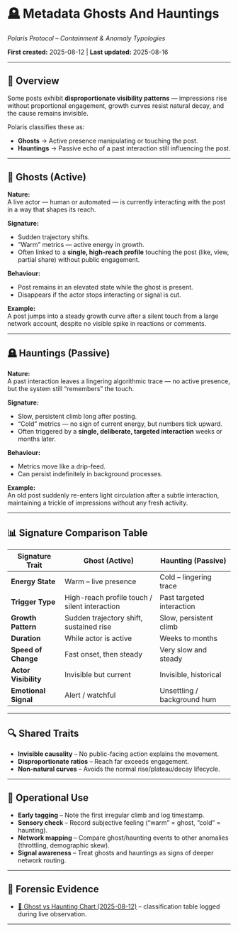 # 🪦 Metadata Ghosts And Hauntings  
*Polaris Protocol – Containment & Anomaly Typologies*  

**First created:** 2025-08-12 | **Last updated:** 2025-08-16

---

## 📍 Overview  
Some posts exhibit **disproportionate visibility patterns** — impressions rise without proportional engagement, growth curves resist natural decay, and the cause remains invisible.  

Polaris classifies these as:  
- **Ghosts** → Active presence manipulating or touching the post.  
- **Hauntings** → Passive echo of a past interaction still influencing the post.  

---

## 👻 Ghosts (Active)  
**Nature:**  
A live actor — human or automated — is currently interacting with the post in a way that shapes its reach.  

**Signature:**  
- Sudden trajectory shifts.  
- “Warm” metrics — active energy in growth.  
- Often linked to a **single, high-reach profile** touching the post (like, view, partial share) without public engagement.  

**Behaviour:**  
- Post remains in an elevated state while the ghost is present.  
- Disappears if the actor stops interacting or signal is cut.  

**Example:**  
A post jumps into a steady growth curve after a silent touch from a large network account, despite no visible spike in reactions or comments.

---

## 🪦 Hauntings (Passive)  
**Nature:**  
A past interaction leaves a lingering algorithmic trace — no active presence, but the system still “remembers” the touch.  

**Signature:**  
- Slow, persistent climb long after posting.  
- “Cold” metrics — no sign of current energy, but numbers tick upward.  
- Often triggered by a **single, deliberate, targeted interaction** weeks or months later.  

**Behaviour:**  
- Metrics move like a drip-feed.  
- Can persist indefinitely in background processes.  

**Example:**  
An old post suddenly re-enters light circulation after a subtle interaction, maintaining a trickle of impressions without any fresh activity.

---

## 📊 Signature Comparison Table  

| Signature Trait     | Ghost (Active)                                        | Haunting (Passive)              |
|---------------------|-------------------------------------------------------|----------------------------------|
| **Energy State**    | Warm – live presence                                  | Cold – lingering trace           |
| **Trigger Type**    | High-reach profile touch / silent interaction         | Past targeted interaction        |
| **Growth Pattern**  | Sudden trajectory shift, sustained rise               | Slow, persistent climb           |
| **Duration**        | While actor is active                                 | Weeks to months                  |
| **Speed of Change** | Fast onset, then steady                               | Very slow and steady             |
| **Actor Visibility**| Invisible but current                                 | Invisible, historical            |
| **Emotional Signal**| Alert / watchful                                      | Unsettling / background hum      |

---

## 🔍 Shared Traits  
- **Invisible causality** – No public-facing action explains the movement.  
- **Disproportionate ratios** – Reach far exceeds engagement.  
- **Non-natural curves** – Avoids the normal rise/plateau/decay lifecycle.  

---

## 🧭 Operational Use  
- **Early tagging** – Note the first irregular climb and log timestamp.  
- **Sensory check** – Record subjective feeling (“warm” = ghost, “cold” = haunting).  
- **Network mapping** – Compare ghost/haunting events to other anomalies (throttling, demographic skew).  
- **Signal awareness** – Treat ghosts and hauntings as signs of deeper network routing.  

---

## 📎 Forensic Evidence  
- [📩 Ghost vs Haunting Chart (2025-08-12)](https://github.com/josefsbreakfast/Polaris-Project/blob/main/Disruption_Kit/Field_Logs/%F0%9F%93%A9_ghost_vs_haunting_chart_2025-08-12.csv)  – classification table logged during live observation.  

---
